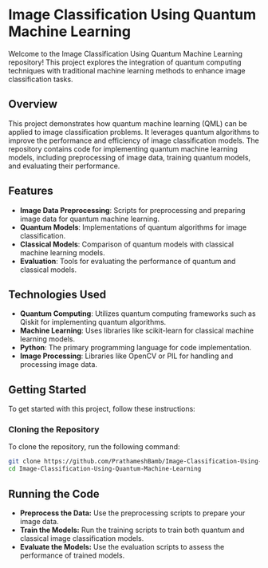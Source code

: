 # Image Classification Using Quantum Machine Learning

Welcome to the Image Classification Using Quantum Machine Learning repository! This project explores the integration of quantum computing techniques with traditional machine learning methods to enhance image classification tasks.

## Overview

This project demonstrates how quantum machine learning (QML) can be applied to image classification problems. It leverages quantum algorithms to improve the performance and efficiency of image classification models. The repository contains code for implementing quantum machine learning models, including preprocessing of image data, training quantum models, and evaluating their performance.

## Features

- **Image Data Preprocessing**: Scripts for preprocessing and preparing image data for quantum machine learning.
- **Quantum Models**: Implementations of quantum algorithms for image classification.
- **Classical Models**: Comparison of quantum models with classical machine learning models.
- **Evaluation**: Tools for evaluating the performance of quantum and classical models.

## Technologies Used

- **Quantum Computing**: Utilizes quantum computing frameworks such as Qiskit for implementing quantum algorithms.
- **Machine Learning**: Uses libraries like scikit-learn for classical machine learning models.
- **Python**: The primary programming language for code implementation.
- **Image Processing**: Libraries like OpenCV or PIL for handling and processing image data.

## Getting Started

To get started with this project, follow these instructions:

### Cloning the Repository

To clone the repository, run the following command:

```bash
git clone https://github.com/PrathameshBamb/Image-Classification-Using-Quantum-Machine-Learning.git
cd Image-Classification-Using-Quantum-Machine-Learning
```
## Running the Code
- **Preprocess the Data:** Use the preprocessing scripts to prepare your image data.
- **Train the Models:** Run the training scripts to train both quantum and classical image classification models.
- **Evaluate the Models:** Use the evaluation scripts to assess the performance of trained models.
